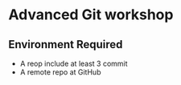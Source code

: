 # Advanced Git workshop

## Environment Required

- A reop include at least 3 commit
- A remote repo at GitHub

